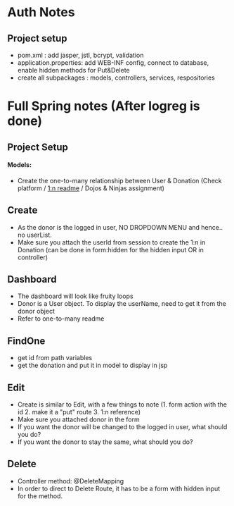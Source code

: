 # Auth Notes
## Project setup
- pom.xml : add jasper, jstl, bcrypt, validation
- application.properties: add WEB-INF config, connect to database, enable hidden methods for Put&Delete
- create all subpackages : models, controllers, services, respositories

# Full Spring notes (After logreg is done)
## Project Setup
#### Models: 
- Create the one-to-many relationship between User & Donation (Check platform / [1:n readme](/main/Java4MVC#2-models) / Dojos & Ninjas assignment)

## Create 
- As the donor is the logged in user, NO DROPDOWN MENU and hence.. no userList.
- Make sure you attach the userId from session to create the 1:n in Donation (can be done in form:hidden for the hidden input OR in controller)

## Dashboard 
- The dashboard will look like fruity loops 
- Donor is a User object. To display the userName, need to get it from the donor object
- Refer to one-to-many readme

## FindOne 
- get id from path variables
- get the donation and put it in model to display in jsp

## Edit 
- Create is similar to Edit, with a few things to note (1. form action with the id 2. make it a "put" route 3. 1:n reference)
- Make sure you attached donor in the form
- If you want the donor will be changed to the logged in user, what should you do?
- If you want the donor to stay the same, what should you do?


## Delete
- Controller method: @DeleteMapping
- In order to direct to Delete Route, it has to be a form with hidden input for the method. 

